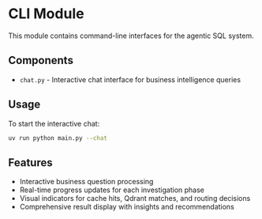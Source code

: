 # CLI Module

This module contains command-line interfaces for the agentic SQL system.

## Components

- `chat.py` - Interactive chat interface for business intelligence queries

## Usage

To start the interactive chat:

```bash
uv run python main.py --chat
```

## Features

- Interactive business question processing
- Real-time progress updates for each investigation phase
- Visual indicators for cache hits, Qdrant matches, and routing decisions
- Comprehensive result display with insights and recommendations